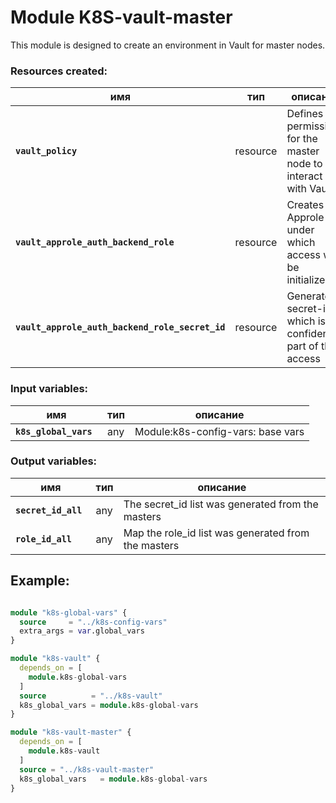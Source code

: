 # Module K8S-vault-master

This module is designed to create an environment in Vault for master nodes.

### Resources created:

| имя                                               | тип      | описание                                                           |
| --------------------------------------------------| -------- | ------------------------------------------------------------------ |
| **`vault_policy `**                               | resource | Defines the permissions for the master node to interact with Vault |
| **`vault_approle_auth_backend_role `**            | resource | Creates an Approle under which access will be initialized          |
| **`vault_approle_auth_backend_role_secret_id `**  | resource | Generates a secret-id, which is a confidential part of the access  |

### Input variables:

| имя                                               | тип      | описание                                                           |
| --------------------------------------------------| -------- | ------------------------------------------------------------------ |
| **`k8s_global_vars `**                            | any      | Module:k8s-config-vars: base vars                                  |

### Output variables:

| имя                                               | тип      | описание                                                           |
| --------------------------------------------------| -------- | ------------------------------------------------------------------ |
| **`secret_id_all `**                              | any      | The secret_id list was generated from the masters                  |
| **`role_id_all `**                                | any      | Map the role_id list was generated from the masters                |

Example:
---------
```terraform

module "k8s-global-vars" {
  source     = "../k8s-config-vars"
  extra_args = var.global_vars
}

module "k8s-vault" {
  depends_on = [
    module.k8s-global-vars
  ]
  source          = "../k8s-vault"
  k8s_global_vars = module.k8s-global-vars
}

module "k8s-vault-master" {
  depends_on = [
    module.k8s-vault
  ]
  source = "../k8s-vault-master"
  k8s_global_vars   = module.k8s-global-vars
}

```